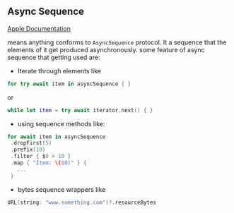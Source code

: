 ## Async Sequence
[Apple Documentation](https://developer.apple.com/documentation/swift/asyncsequence)

means anything conforms to `AsyncSequence` protocol. It a sequence that the elements of it get produced asynchronously.
some feature of async sequence that getting used are:

* Iterate through elements like
 ```swift
for try await item in asyncSequence { }
 ```
 or
 ```swift
 while let item = try await iterator.next() { }
 ```
 
 * using sequence methods like:
 ```swift
for await item in asyncSequence
  .dropFirst(5)
  .prefix(10)
  .filter { $0 > 10 }
  .map { "Item: \($0)" } {
    ...
  }
 ```
 
 * bytes sequence wrappers like
 ```swift
URL(string: "www.something.com")?.resourceBytes
 ```

 